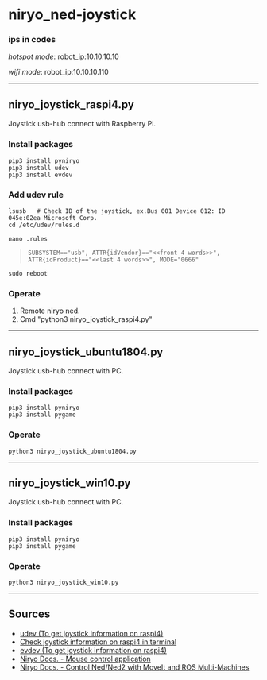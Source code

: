 # niryo_ned-joystick

### ips in codes
*hotspot mode*: 
robot_ip:10.10.10.10

*wifi mode*:
robot_ip:10.10.10.110

---

## niryo_joystick_raspi4.py
Joystick usb-hub connect with Raspberry Pi.

### Install packages
```
pip3 install pyniryo
pip3 install udev
pip3 install evdev
```

### Add udev rule
```
lsusb   # Check ID of the joystick, ex.Bus 001 Device 012: ID 045e:02ea Microsoft Corp. 
cd /etc/udev/rules.d
```

```
nano .rules
```
>```SUBSYSTEM=="usb", ATTR{idVendor}=="<<front 4 words>>", ATTR{idProduct}=="<<last 4 words>>", MODE="0666"```
```
sudo reboot
```

### Operate 
1. Remote niryo ned.
2. Cmd "python3 niryo_joystick_raspi4.py"

---

## niryo_joystick_ubuntu1804.py
Joystick usb-hub connect with PC.

### Install packages
```
pip3 install pyniryo
pip3 install pygame
```

### Operate
```
python3 niryo_joystick_ubuntu1804.py
```

---

## niryo_joystick_win10.py
Joystick usb-hub connect with PC.

### Install packages
```
pip3 install pyniryo
pip3 install pygame
```

### Operate
```
python3 niryo_joystick_win10.py
```

---

## Sources
* [udev (To get joystick information on raspi4)](https://www.reddit.com/r/VFIO/comments/ae8jb8/evdev_permission_denied_on_devinputevent13/)
* [Check joystick information on raspi4 in terminal](https://linuxhint.com/connect-xbox-controller-raspberry-pi/)
* [evdev (To get joystick information on raspi4)](https://python-evdev.readthedocs.io/en/latest/)
* [Niryo Docs. - Mouse control application](https://docs.niryo.com/applications/ned/v1.0.3/en/source/examples/control_ned_mouse.html)
* [Niryo Docs. - Control Ned/Ned2 with MoveIt and ROS Multi-Machines](https://docs.niryo.com/applications/ned/v1.0.3/en/source/tutorials/moveit_multimachines.html)





